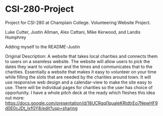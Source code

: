 # CSI-280-Project
Project for CSI-280 at Champlain College. Volunteering Website Project.

Luke Cutter, Justin Allman, Alex Cattani, Mike Kerwood, and Landis Humphrey

Adding myself to the README-Justin


Original Description: A website that takes local charities and connects them to users on a seamless website. 
The website will allow users to pick the dates they want to volunteer and the times and communicates that to the charities. 
Essentially a website that makes it easy to volunteer on your time while filling the slots that are needed by the charities around town. 
It will use responsive web design and a calendar-view to make the site easy to use. There will be individual pages for charities so the user has choice of opportunity. 
I have a whole pitch deck at the ready which fleshes this idea out more: https://docs.google.com/presentation/d/18UCRgql1qualeKRtdtrEo7NewHF9d0E0cJDt_lxfGY8/edit?usp=sharing 

